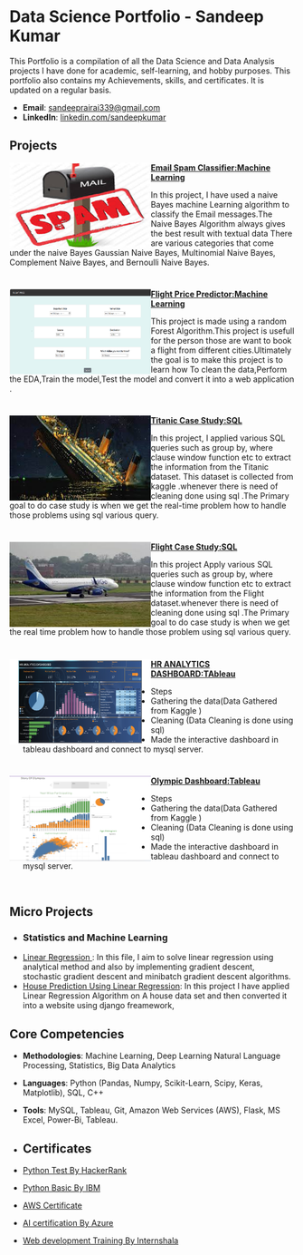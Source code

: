 # Data Science Portfolio - Sandeep Kumar
This Portfolio is a compilation of all the Data Science and Data Analysis projects I have done for academic, self-learning, and hobby purposes. This portfolio also contains my Achievements, skills, and certificates. It is updated on a regular basis.

- **Email**: [sandeeprairai339@gmail.com](sandeeprairai339@gmail.com)
- **LinkedIn**: [linkedin.com/sandeepkumar](https://www.linkedin.com/in/sandeep-kumar-935662228/)
  
## Projects

<img align="left" width="250" height="150" src="https://github.com/sandeeprairai/Portfolio/blob/main/Images/spam.jpg"> **[Email Spam Classifier:Machine Learning](https://github.com/sandeeprairai/spam_detection)**

In this project, I have used a naive Bayes machine Learning algorithm to classify the Email messages.The Naive Bayes Algorithm always gives the best result with textual data  There are various categories that come under the naive Bayes Gaussian Naive Bayes, Multinomial Naive Bayes, Complement Naive Bayes, and Bernoulli Naive Bayes.

#

<img align="left" width="250" height="150" src="https://github.com/sandeeprairai/Portfolio/blob/main/Images/flight_app.PNG"> **[Flight Price Predictor:Machine Learning](https://github.com/sandeeprairai/Flight_price)**

This project is made using a random Forest Algorithm.This project is usefull for the person those are want to book a flight from different cities.Ultimately the goal is to make this project is to learn how To clean the data,Perform the EDA,Train the model,Test the model and convert it into a web application .

#


<img align="left" width="250" height="150" src="https://github.com/sandeeprairai/Portfolio/blob/main/Images/titanic.jpg"> **[Titanic Case Study:SQL](https://github.com/sandeeprairai/SQL/blob/main/Titanic_case_study.pdf)**

In this project, I applied various SQL queries such as group by, where clause window function etc to extract the information from  the Titanic dataset. This dataset is collected from  kaggle .whenever there is need of cleaning done using sql .The Primary goal to do case study is when we get the real-time problem how to handle those problems using sql various query.
#


<img align="left" width="250" height="150" src="https://github.com/sandeeprairai/Portfolio/blob/main/Images/flight.jpg"> **[Flight  Case Study:SQL](https://github.com/sandeeprairai/SQL/blob/main/SQL%20Project.pdf)**

In this project Apply various SQL queries such as group by, where clause window function etc to extract the information from  the Flight dataset.whenever there is need of cleaning done using sql .The Primary goal to do case study is when we get the real time problem how to handle those problem using sql various query.


#


<img align="left" width="250" height="150" src="https://github.com/sandeeprairai/Portfolio/blob/main/Images/HR%20ANALYTICS%20DASHBOARD.png"> **[HR ANALYTICS DASHBOARD:TAbleau](https://public.tableau.com/views/HRAnalyticsdashboard_16874228960740/HRANALYTICSDASHBOARD?:language=en-US&:display_count=n&:origin=viz_share_link)**

- Steps
- Gathering the data(Data Gathered from Kaggle )
- Cleaning (Data Cleaning is done using sql)
- Made the interactive dashboard in tableau dashboard and connect to mysql server.



#


<img align="left" width="250" height="150" src="https://github.com/sandeeprairai/Portfolio/blob/main/Images/tablu2.PNG">

**[Olympic Dashboard:Tableau](https://public.tableau.com/views/Olympics_EDA_16867265101290/StoryOfOlympics?:language=en-US&:display_count=n&:origin=viz_share_link)**
- Steps
- Gathering the data(Data Gathered from Kaggle )
- Cleaning (Data Cleaning is done using sql)
-  Made the interactive dashboard in tableau dashboard and connect to mysql server.






<br />

## Micro Projects
- ### Statistics and Machine Learning
- [Linear Regression ](https://github.com/sandeeprairai/Machine-Learning/blob/main/Linear%20Regression/Gradient_Descent_step_by_step.ipynb) : In this file, I aim to solve linear regression using analytical method and also by implementing gradient descent, stochastic gradient descent and minibatch gradient descent algorithms.
- [House Prediction Using Linear Regression](https://github.com/sandeeprairai/django2/blob/Django/House_Price_Prediction_in%20Django/app/views.py): In this project I have applied Linear Regression Algorithm on A house data set and then converted it into a website using django freamework,
 





## Core Competencies

- **Methodologies**: Machine Learning, Deep Learning Natural Language Processing, Statistics,  Big Data Analytics
- **Languages**: Python (Pandas, Numpy, Scikit-Learn, Scipy, Keras, Matplotlib), SQL, C++
- **Tools**: MySQL, Tableau, Git,  Amazon Web Services (AWS), Flask, MS Excel, Power-Bi, Tableau.

- ## Certificates
- [Python Test By HackerRank](https://www.hackerrank.com/certificates/76992697e21f)
- [Python Basic By IBM](https://github.com/sandeeprairai/Portfolio/blob/main/Certificates/IBM%20PY0101EN%20Certificate%20_%20edX.pdf)
- [AWS Certificate](https://github.com/sandeeprairai/Portfolio/blob/main/Certificates/AWS_Academy_Graduate___AWS_Academy_Introduction_to_Cloud_Semester_1_Badge20230312-28-483ybe.pdf)
- [AI certification By Azure](https://github.com/sandeeprairai/Portfolio/blob/main/Certificates/sandeep_Azurecertificate.pdf)
- [Web development Training By Internshala](https://github.com/sandeeprairai/Portfolio/blob/main/Certificates/Web%20Development%20Training%20-%20Certificate%20of%20Completion.pdf)







